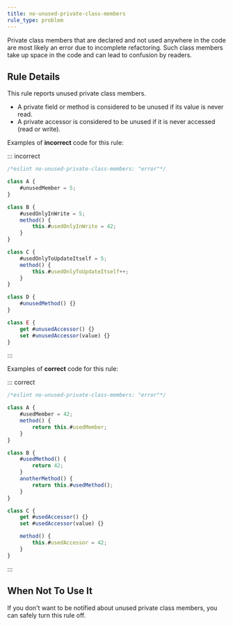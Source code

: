 ```yaml
---
title: no-unused-private-class-members
rule_type: problem
---
```


Private class members that are declared and not used anywhere in the code are most likely an error due to incomplete refactoring. Such class members take up space in the code and can lead to confusion by readers.

## Rule Details

This rule reports unused private class members.

- A private field or method is considered to be unused if its value is never read.
- A private accessor is considered to be unused if it is never accessed (read or write).

Examples of **incorrect** code for this rule:

::: incorrect

```js
/*eslint no-unused-private-class-members: "error"*/

class A {
    #unusedMember = 5;
}

class B {
    #usedOnlyInWrite = 5;
    method() {
        this.#usedOnlyInWrite = 42;
    }
}

class C {
    #usedOnlyToUpdateItself = 5;
    method() {
        this.#usedOnlyToUpdateItself++;
    }
}

class D {
    #unusedMethod() {}
}

class E {
    get #unusedAccessor() {}
    set #unusedAccessor(value) {}
}
```

:::

Examples of **correct** code for this rule:

::: correct

```js
/*eslint no-unused-private-class-members: "error"*/

class A {
    #usedMember = 42;
    method() {
        return this.#usedMember;
    }
}

class B {
    #usedMethod() {
        return 42;
    }
    anotherMethod() {
        return this.#usedMethod();
    }
}

class C {
    get #usedAccessor() {}
    set #usedAccessor(value) {}

    method() {
        this.#usedAccessor = 42;
    }
}
```

:::

## When Not To Use It

If you don't want to be notified about unused private class members, you can safely turn this rule off.
